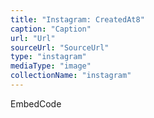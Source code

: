 ```yaml
---
title: "Instagram: CreatedAt8"
caption: "Caption"
url: "Url"
sourceUrl: "SourceUrl"
type: "instagram"
mediaType: "image"
collectionName: "instagram"
---
```

EmbedCode
